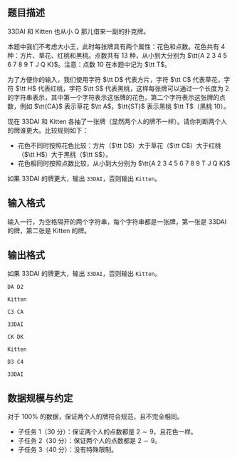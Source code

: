 ## 题目描述

33DAI 和 Kitten 也从小 Q 那儿借来一副的扑克牌。

本题中我们不考虑大小王，此时每张牌具有两个属性：花色和点数。花色共有 $4$ 种：方片、草花、红桃和黑桃。点数共有 $13$ 种，从小到大分别为 $\tt{A 2 3 4 5 6 7 8 9 T J Q K}$。注意：点数 $10$ 在本题中记为 $\tt T$。

为了方便你的输入，我们使用字符 $\tt D$ 代表方片，字符 $\tt C$ 代表草花，字符 $\tt H$ 代表红桃，字符 $\tt S$ 代表黑桃，这样每张牌可以通过一个长度为 $2$ 的字符串表示，其中第一个字符表示这张牌的花色，第二个字符表示这张牌的点数，例如 $\tt{CA}$ 表示草花 $\tt A$，$\tt{ST}$ 表示黑桃 $\tt T$（黑桃 10）。

现在 33DAI 和 Kitten 各抽了一张牌（显然两个人的牌不一样）。请你判断两个人的牌谁更大。比较规则如下：

- 花色不同时按照花色比较：方片（$\tt D$）大于草花（$\tt C$）大于红桃（$\tt H$）大于黑桃（$\tt S$）。
- 花色相同时按照点数比较，从小到大分别为 $\tt{A 2 3 4 5 6 7 8 9 T J Q K}$

如果 33DAI 的牌更大，输出 `33DAI`，否则输出 `Kitten`。

## 输入格式

输入一行，为空格隔开的两个字符串，每个字符串都是一张牌，第一张是 33DAI 的牌，第二张是 Kitten 的牌。

## 输出格式

如果 33DAI 的牌更大，输出 `33DAI`，否则输出 `Kitten`。

```input1
DA D2
```

```output1
Kitten
```


```input2
C3 CA
```

```output2
33DAI
```

```input3
CK DK
```

```output3
Kitten
```


```input4
D3 C4
```

```output4
33DAI
```

## 数据规模与约定

对于 $100\%$ 的数据，保证两个人的牌符合规范，且不完全相同。

- 子任务 1（30 分）：保证两个人的点数都是 $2\sim 9$，且花色一样。
- 子任务 2（30 分）：保证两个人的点数都是 $2\sim 9$。
- 子任务 3（40 分）：没有特殊限制。